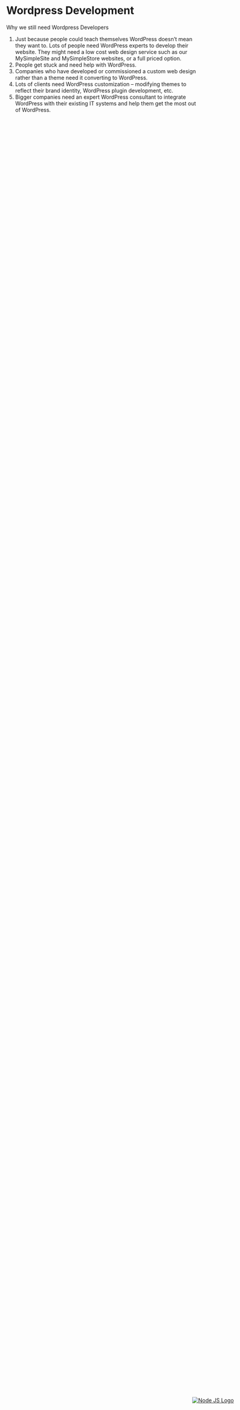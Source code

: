 <head>
  <link 
      rel="stylesheet" 
      type="text/css" 
      media="all" 
      href="../boilerplate/color.css"/>
  <link 
      rel="stylesheet" 
      type="text/css" 
      media="all" 
      href="../boilerplate/CSS.css"/>
    <link 
      href="https://fonts.googleapis.com/css?family=Fira+Mono:500&display=swap" 
      rel="stylesheet">
    <script src="https://code.jquery.com/jquery-3.5.1.min.js" integrity="sha256-9/aliU8dGd2tb6OSsuzixeV4y/faTqgFtohetphbbj0=" crossorigin="anonymous"></script>
<style> 
#stack-container {
    position: fixed;
    height: 5em;
    display: flex;
    flex-direction: column-reverse;
    bottom:5vh;
    right: 5vw;
    width: 20vw
}
</style>
</head>    

<div id="stack-container">

<a href="https://make.wordpress.org/"><img src="https://upload.wikimedia.org/wikipedia/commons/thumb/0/09/Wordpress-Logo.svg/800px-Wordpress-Logo.svg.png" alt="Node JS Logo"></a>
</div>

# Wordpress Development

Why we still need Wordpress Developers 
 
  1. Just because people could teach themselves WordPress doesn’t mean they want to. Lots of people need WordPress experts to develop their website. They might need a low cost web design service such as our MySimpleSite and MySimpleStore websites, or a full priced option.
  2. People get stuck and need help with WordPress.
  3. Companies who have developed or commissioned a custom web design rather than a theme need it converting to WordPress.
  4. Lots of clients need WordPress customization – modifying themes to reflect their brand identity, WordPress plugin development, etc.
  5. Bigger companies need an expert WordPress consultant to integrate WordPress with their existing IT systems and help them get the most out of WordPress.
